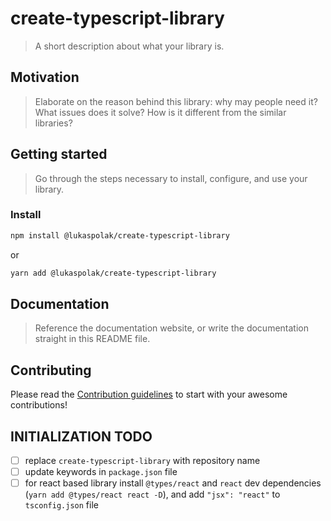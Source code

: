 # create-typescript-library

> A short description about what your library is.

## Motivation

> Elaborate on the reason behind this library: why may people need it? What issues does it solve? How is it different from the similar libraries?

## Getting started

> Go through the steps necessary to install, configure, and use your library.

### Install

```bash
npm install @lukaspolak/create-typescript-library
```

or

```bash
yarn add @lukaspolak/create-typescript-library
```

## Documentation

> Reference the documentation website, or write the documentation straight in this README file.

## Contributing

Please read the [Contribution guidelines](.github/CONTRIBUTING.md) to start with your awesome contributions!

## INITIALIZATION TODO

- [ ] replace `create-typescript-library` with repository name
- [ ] update keywords in `package.json` file
- [ ] for react based library install `@types/react` and `react` dev dependencies (`yarn add @types/react react -D`), and add `"jsx": "react"` to `tsconfig.json` file
